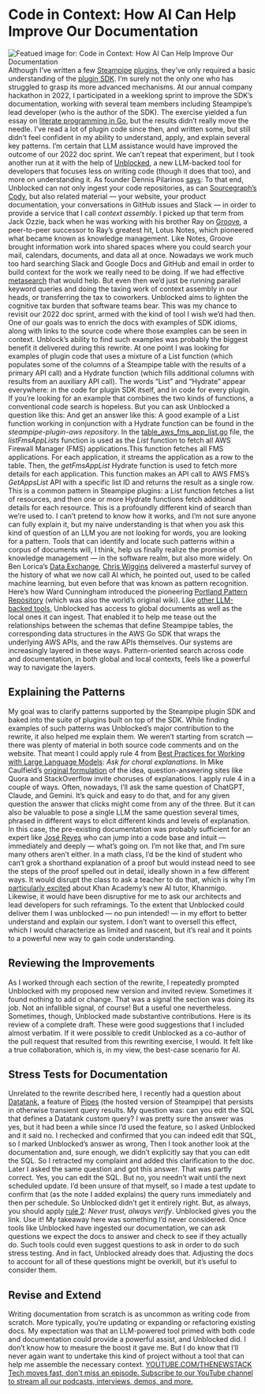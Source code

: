 # Code in Context: How AI Can Help Improve Our Documentation
![Featued image for: Code in Context: How AI Can Help Improve Our Documentation](https://cdn.thenewstack.io/media/2024/04/c821a0c8-adam-davis-jqrxx47932o-unsplash-1024x683.jpg)
Although I’ve written a few
[Steampipe](https://hub.steampipe.io/plugins/turbot/hypothesis) [plugins](https://hub.steampipe.io/plugins/turbot/mastodon), they’ve only required a basic understanding of the [plugin SDK](https://github.com/turbot/steampipe-plugin-sdk). I’m surely not the only one who has struggled to grasp its more advanced mechanisms. At our annual company hackathon in 2022, I participated in a weeklong sprint to improve the SDK’s documentation, working with several team members including Steampipe’s lead developer (who is the author of the SDK). The exercise yielded a fun essay on [literate programming in Go](https://www.infoworld.com/article/3677772/literate-programming-in-go.html), but the results didn’t really move the needle.
I’ve read a lot of plugin code since then, and written some, but still didn’t feel confident in my ability to understand, apply, and explain several key patterns. I’m certain that LLM assistance would have improved the outcome of our 2022 doc sprint. We can’t repeat that experiment, but I took another run at it with the help of
[Unblocked](https://getunblocked.com), a new LLM-backed tool for developers that focuses less on writing code (though it does that too), and more on understanding it. As founder Dennis Pilarinos [says](https://www.itshipped.fm/episodes/20):
To that end, Unblocked can not only ingest your code repositories, as can
[Sourcegraph’s Cody](https://thenewstack.io/codys-bot-serves-enterprise-info-in-slack-workspaces/), but also related material — your website, your product documentation, your conversations in GitHub issues and Slack — in order to provide a service that I call *context assembly*. I picked up that term from Jack Ozzie, back when he was working with his brother Ray on [Groove](https://www.jonudell.net/bytecols/2000-10-25.html), a peer-to-peer successor to Ray’s greatest hit, Lotus Notes, which pioneered what became known as knowledge management. Like Notes, Groove brought information work into shared spaces where you could search your mail, calendars, documents, and data all at once.
Nowadays we work much too hard searching Slack and Google Docs and GitHub and email in order to build context for the work we really need to be doing. If we had effective
[metasearch](https://www.infoworld.com/article/3663031/tired-of-searching-slack-github-and-google-drive-separately-do-it-all-at-once-in-sql.html) that would help. But even then we’d just be running parallel keyword queries and doing the taxing work of context assembly in our heads, or transferring the tax to coworkers. Unblocked aims to lighten the cognitive tax burden that software teams bear.
This was my chance to revisit our 2022 doc sprint, armed with the kind of tool I wish we’d had then. One of our goals was to enrich the docs with examples of SDK idioms, along with links to the source code where those examples can be seen in context. Unblock’s ability to find such examples was probably the biggest benefit it delivered during this rewrite. At one point I was looking for examples of plugin code that uses a mixture of a List function (which populates some of the columns of a Steampipe table with the results of a primary API call) and a Hydrate function (which fills additional columns with results from an auxiliary API call). The words “List” and “Hydrate” appear everywhere: in the code for plugin SDK itself, and in code for every plugin. If you’re looking for an example that combines the two kinds of functions, a conventional code search is hopeless. But you can ask Unblocked a question like this:
And get an answer like this:
A good example of a List function working in conjunction with a Hydrate function can be found in the
*steampipe-plugin-aws repository*. In the [table_aws_fms_app_list.go](https://github.com/judell/steampipe-plugin-aws/blob/HEAD/aws/table_aws_cloudcontrol_resource.go) file, the *listFmsAppLists* function is used as the *List* function to fetch all AWS Firewall Manager (FMS) applications.This function fetches all FMS applications. For each application, it streams the application as a row to the table.
Then, the
*getFmsAppList* Hydrate function is used to fetch more details for each application. This function makes an API call to AWS FMS’s *GetAppsList* API with a specific list ID and returns the result as a single row.
This is a common pattern in Steampipe plugins: a List function fetches a list of resources, and then one or more Hydrate functions fetch additional details for each resource.
This is a profoundly different kind of search than we’re used to. I can’t pretend to know how it works, and I’m not sure anyone can fully explain it, but my naive understanding is that when you ask this kind of question of an LLM you are not looking for words, you are looking for a pattern. Tools that can identify and locate such patterns within a corpus of documents will, I think, help us finally realize the promise of knowledge management — in the software realm, but also more widely.
On Ben Lorica’s
[Data Exchange](https://www.youtube.com/watch?v=MAuaIXOmb34&t=2115s), [Chris Wiggins](https://datascience.columbia.edu/people/chris-h-wiggins/) delivered a masterful survey of the history of what we now call AI which, he pointed out, used to be called machine learning, but even before that was known as pattern recognition.
Here’s how Ward Cunningham introduced the pioneering
[Portland Pattern Repository](https://c2.com/ppr/about/patterns.html) (which was also the world’s original wiki).
Like
[other LLM-backed tools](https://thenewstack.io/creating-a-gpt-assistant-that-writes-pipeline-tests/), Unblocked has access to global documents as well as the local ones it can ingest. That enabled it to help me tease out the relationships between the schemas that define Steampipe tables, the corresponding data structures in the AWS Go SDK that wraps the underlying AWS APIs, and the raw APIs themselves. Our systems are increasingly layered in these ways. Pattern-oriented search across code and documentation, in both global and local contexts, feels like a powerful way to navigate the layers.
## Explaining the Patterns
My goal was to clarify patterns supported by the Steampipe plugin SDK and baked into the suite of plugins built on top of the SDK. While finding examples of such patterns was Unblocked’s major contribution to the rewrite, it also helped me explain them. We weren’t starting from scratch — there was plenty of material in both source code comments and on the website. That meant I could apply rule 4 from
[Best Practices for Working with Large Language Models](https://thenewstack.io/7-guiding-principles-for-working-with-llms/): *Ask for choral explanations*. In Mike Caulfield’s [original formulation](https://hapgood.us/2016/05/13/choral-explanations/) of the idea, question-answering sites like Quora and StackOverflow invite choruses of explanations.
I apply rule 4 in a couple of ways. Often, nowadays, I’ll ask the same question of ChatGPT, Claude, and Gemini. It’s quick and easy to do that, and for any given question the answer that clicks might come from any of the three. But it can also be valuable to pose a single LLM the same question several times, phrased in different ways to elicit different kinds and levels of explanation. In this case, the pre-existing documentation was probably sufficient for an expert like
[José Reyes](https://jreyesr.github.io/tags/steampipe/) who can jump into a code base and intuit — immediately and deeply — what’s going on. I’m not like that, and I’m sure many others aren’t either. In a math class, I’d be the kind of student who can’t grok a shorthand explanation of a proof but would instead need to see the steps of the proof spelled out in detail, ideally shown in a few different ways.
It would disrupt the class to ask a teacher to do that, which is why I’m
[particularly excited](https://thenewstack.io/using-ai-to-improve-bad-business-writing/) about Khan Academy’s new AI tutor, Khanmigo.
Likewise, it would have been disruptive for me to ask our architects and lead developers for such reframings. To the extent that Unblocked could deliver them I was unblocked — no pun intended! — in my effort to better understand and explain our system. I don’t want to oversell this effect, which I would characterize as limited and nascent, but it’s real and it points to a powerful new way to gain code understanding.
## Reviewing the Improvements
As I worked through each section of the rewrite, I repeatedly prompted Unblocked with my proposed new version and invited review. Sometimes it found nothing to add or change. That was a signal the section was doing its job. Not an infallible signal, of course! But a useful one nevertheless.
Sometimes, though, Unblocked made substantive contributions. Here is its review of a complete draft.
These were good suggestions that I included almost verbatim. If it were possible to credit Unblocked as a co-author of the pull request that resulted from this rewriting exercise, I would. It felt like a true collaboration, which is, in my view, the best-case scenario for AI.
## Stress Tests for Documentation
Unrelated to the rewrite described here, I recently had a question about
[Datatank](https://turbot.com/pipes/blog/2023/10/datatank-launch), a feature of [Pipes](https://turbot.com/pipes) (the hosted version of Steampipe) that persists in otherwise transient query results. My question was: can you edit the SQL that defines a Datatank custom query? I was pretty sure the answer was yes, but it had been a while since I’d used the feature, so I asked Unblocked and it said no.
I rechecked and confirmed that you can indeed edit that SQL, so I marked Unblocked’s answer as wrong, Then I took another look at the documentation and, sure enough, we didn’t explicitly say that you can edit the SQL. So I retracted my complaint and added this clarification to the doc.
Later I asked the same question and got this answer.
That was partly correct. Yes, you can edit the SQL. But no, you needn’t wait until the next scheduled update. I’d been unsure of that myself, so I made a test update to confirm that (as the note I added explains) the query runs immediately and then per schedule.
So Unblocked didn’t get it entirely right. But, as always, you should apply
[rule 2](https://thenewstack.io/7-guiding-principles-for-working-with-llms/): *Never trust, always verify*. Unblocked gives you the link. Use it!
My takeaway here was something I’d never considered. Once tools like Unblocked have ingested our documentation, we can ask questions we expect the docs to answer and check to see if they actually do. Such tools could even suggest questions to ask in order to do such stress testing. And in fact, Unblocked already does that.
Adjusting the docs to account for all of these questions might be overkill, but it’s useful to consider them.
## Revise and Extend
Writing documentation from scratch is as uncommon as writing code from scratch. More typically, you’re updating or expanding or refactoring existing docs. My expectation was that an LLM-powered tool primed with both code and documentation could provide a powerful assist, and Unblocked did.
I don’t know how to measure the boost it gave me. But I do know that I’ll never again want to undertake this kind of project without a tool that can help me assemble the necessary context.
[
YOUTUBE.COM/THENEWSTACK
Tech moves fast, don't miss an episode. Subscribe to our YouTube
channel to stream all our podcasts, interviews, demos, and more.
](https://youtube.com/thenewstack?sub_confirmation=1)